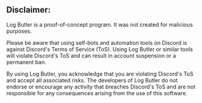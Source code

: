 ## Disclaimer:

Log Butler is a proof-of-concept program. It was not created for malicious purposes.

Please be aware that using self-bots and automation tools on Discord is against Discord's Terms of Service (ToS). Using Log Butler or similar tools will violate Discord's ToS and can result in account suspension or a permanent ban.

By using Log Butler, you acknowledge that you are violating Discord's ToS and accept all associated risks. The developers of Log Butler do not endorse or encourage any activity that breaches Discord's ToS and are not responsible for any consequences arising from the use of this software.